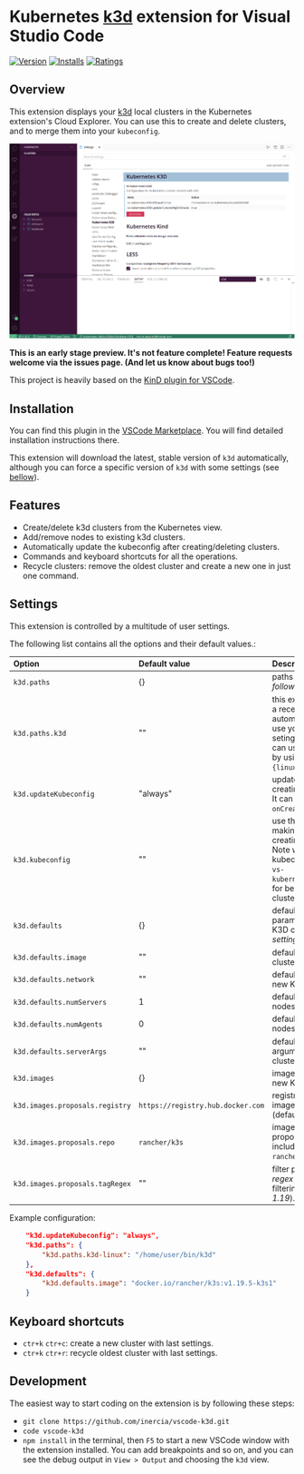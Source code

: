 # Kubernetes [k3d](https://github.com/rancher/k3d) extension for Visual Studio Code

[![Version](https://vsmarketplacebadge.apphb.com/version/inercia.vscode-k3d.svg)](https://marketplace.visualstudio.com/items?itemName=inercia.vscode-k3d)
[![Installs](https://vsmarketplacebadge.apphb.com/installs/inercia.vscode-k3d.svg)](https://marketplace.visualstudio.com/items?itemName=inercia.vscode-k3d)
[![Ratings](https://vsmarketplacebadge.apphb.com/rating/inercia.vscode-k3d.svg)](https://vsmarketplacebadge.apphb.com/rating/inercia.vscode-k3d.svg)

## Overview

This extension displays your [k3d](https://github.com/rancher/k3d) local clusters
in the Kubernetes extension's Cloud Explorer. You can use this to create and
delete clusters, and to merge them into your `kubeconfig`.

![](images/screencast-1.gif)

**This is an early stage preview. It's not feature complete! Feature requests
welcome via the issues page. (And let us know about bugs too!)**

This project is heavily based on the [KinD plugin for VSCode](https://github.com/deislabs/kind-vscode).

## Installation

You can find this plugin in the
[VSCode Marketplace](https://marketplace.visualstudio.com/items?itemName=inercia.vscode-k3d).
You will find detailed installation instructions there.

This extension will download the latest, stable version of `k3d` automatically, although you can
force a specific version of `k3d` with some settings (see [bellow](#Settings)).

## Features

* Create/delete k3d clusters from the Kubernetes view.
* Add/remove nodes to existing k3d clusters.
* Automatically update the kubeconfig after creating/deleting clusters.
* Commands and keyboard shortcuts for all the operations.
* Recycle clusters: remove the oldest cluster and create a new one in just one command.

## Settings

This extension is controlled by a multitude of user settings.

The following list contains all the options and their default values.:

| Option | Default value | Description |
| :--- | :--- | :--- |
| `k3d.paths` | {} | paths for different tools. _[see following settings]_ |
| `k3d.paths.k3d` | "" | this extension will download a recent version of `k3d` automatically, but you can use your own binary by seting this parameter. You can use OS-specific binaries by using `k3d.paths.k3d-{linux,mac,windows}` instead. |
| `k3d.updateKubeconfig` | "always" | update the kubeconfig after creating/destroying a cluster. It can be `always`, `never` or `onCreate`. |
| `k3d.kubeconfig` | "" | use this kubeconfig for making modificatios after creating/destroying clusters. Note well that this kubeconfig must be in the `vs-kubernetes.knownKubeconfigs` for being shown in the clusters view. |
| `k3d.defaults` | {} | defaults for different parameters used for new K3D clusters. _[see following settings]_ |
| `k3d.defaults.image` | "" | default image for new K3D clusters. |
| `k3d.defaults.network` | "" | default existing network for new K3D cluster. |
| `k3d.defaults.numServers` | 1 | default number of server nodes for new K3D clusters. |
| `k3d.defaults.numAgents` | 0 | default number of agent nodes for new K3D clusters. |
| `k3d.defaults.serverArgs` | "" | default K3S server arguments for new K3D clusters. |
| `k3d.images` | {} | images used for creating new K3D cluster nodes |
| `k3d.images.proposals.registry`| `https://registry.hub.docker.com` | registry used for looking for images for the cluster (defaults to the Docker Hub). |
| `k3d.images.proposals.repo` | `rancher/k3s` | image repository used for proposing different images, including the namespace (ie, `rancher/k3s`) |
| `k3d.images.proposals.tagRegex` | "" | filter proposed images with a _regex_ (ie, `.*v1\\.19.*` for filtering all the images with _1.19_). |

Example configuration:

```JSON
    "k3d.updateKubeconfig": "always",
    "k3d.paths": {
        "k3d.paths.k3d-linux": "/home/user/bin/k3d"
    },
    "k3d.defaults": {
        "k3d.defaults.image": "docker.io/rancher/k3s:v1.19.5-k3s1"
    }

```

## Keyboard shortcuts

* `ctr+k` `ctr+c`: create a new cluster with last settings.
* `ctr+k` `ctr+r`: recycle oldest cluster with last settings.

## Development

The easiest way to start coding on the extension is by following these steps:

* `git clone https://github.com/inercia/vscode-k3d.git`
* `code vscode-k3d`
* `npm install` in the terminal, then `F5` to start a new VSCode window
with the extension installed. You can add breakpoints and so on, and you
can see the debug output in `View > Output` and choosing the `k3d` view.
